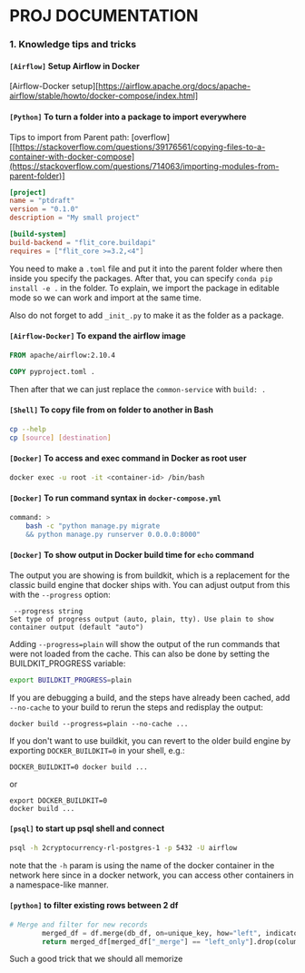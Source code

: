 # PROJ DOCUMENTATION
### 1. Knowledge tips and tricks

#### `[Airflow]` Setup Airflow in Docker 
[Airflow-Docker setup][https://airflow.apache.org/docs/apache-airflow/stable/howto/docker-compose/index.html]


#### `[Python]` To turn a folder into a package to import everywhere

Tips to import from Parent path: [overflow] [[https://stackoverflow.com/questions/39176561/copying-files-to-a-container-with-docker-compose](https://stackoverflow.com/questions/714063/importing-modules-from-parent-folder)]


```toml
[project]
name = "ptdraft"
version = "0.1.0"
description = "My small project"

[build-system]
build-backend = "flit_core.buildapi"
requires = ["flit_core >=3.2,<4"]
```
You need to make a `.toml` file and put it into the parent folder where then inside you specify the packages. After that, you can specify `conda pip install -e .` in the folder. To explain, we import the package in editable mode so we can work and import at the same time. 

Also do not forget to add `_init_.py` to make it as the folder as a package.

#### `[Airflow-Docker]` To expand the airflow image 
```Dockerfile
FROM apache/airflow:2.10.4

COPY pyproject.toml .
```
Then after that we can just replace the `common-service` with `build: .`

#### `[Shell]` To copy file from on folder to another in Bash

```bash
cp --help
cp [source] [destination]
```

#### `[Docker]` To access and exec command in Docker as root user 
```bash
docker exec -u root -it <container-id> /bin/bash
```

#### `[Docker]` To run command syntax in `docker-compose.yml`
```bash
command: >
    bash -c "python manage.py migrate
    && python manage.py runserver 0.0.0.0:8000"

```

#### `[Docker]` To show output in Docker build time for `echo` command
The output you are showing is from buildkit, which is a replacement for the classic build engine that docker ships with. You can adjust output from this with the `--progress` option:

```
 --progress string         
Set type of progress output (auto, plain, tty). Use plain to show container output (default "auto")
```

Adding `--progress=plain` will show the output of the run commands that were not loaded from the cache. This can also be done by setting the BUILDKIT_PROGRESS variable:

```bash
export BUILDKIT_PROGRESS=plain
```

If you are debugging a build, and the steps have already been cached, add `--no-cache` to your build to rerun the steps and redisplay the output:
```
docker build --progress=plain --no-cache ...
```
If you don't want to use buildkit, you can revert to the older build engine by exporting `DOCKER_BUILDKIT=0` in your shell, e.g.:

```
DOCKER_BUILDKIT=0 docker build ...
```

or
```
export DOCKER_BUILDKIT=0
docker build ...
```

#### `[psql]` to start up psql shell and connect 
```bash
psql -h 2cryptocurrency-rl-postgres-1 -p 5432 -U airflow
```

note that the `-h` param is using the name of the docker container in the network here since in a docker network, you can access other containers in a namespace-like manner.

#### `[python]` to filter existing rows between 2 df 
```python
# Merge and filter for new records
        merged_df = df.merge(db_df, on=unique_key, how="left", indicator=True)
        return merged_df[merged_df["_merge"] == "left_only"].drop(columns=["_merge"])
```

Such a good trick that we should all memorize